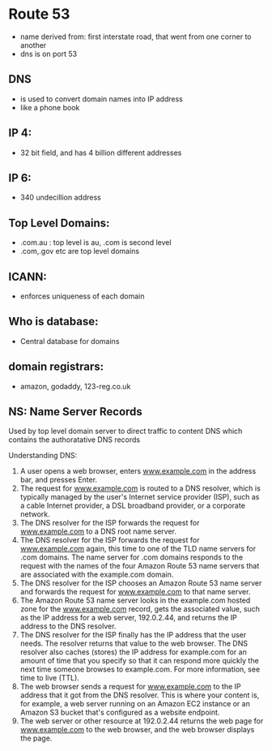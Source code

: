 # Route 53 
  * name derived from: first interstate road, that went from one corner to another
  * dns is on port 53
  
 ## DNS 
  * is used to convert domain names into IP address
  * like a phone book
  

## IP 4:
  * 32 bit field, and has 4 billion different addresses

## IP 6:
  * 340 undecillion address

## Top Level Domains:
  * .com.au : top level is au, .com is second level
  * .com,.gov etc are top level domains
  
## ICANN:
  * enforces uniqueness of each domain

## Who is database:
  * Central database for domains
 
## domain registrars:
  * amazon, godaddy, 123-reg.co.uk
  
## NS: Name Server Records
  Used by top level domain server to direct traffic to content DNS which contains the authoratative DNS records
  
 
 Understanding DNS:
 
1. A user opens a web browser, enters www.example.com in the address bar, and presses Enter.
2. The request for www.example.com is routed to a DNS resolver, which is typically managed by the user's Internet service provider (ISP), such as a cable Internet provider, a DSL broadband provider, or a corporate network.
3. The DNS resolver for the ISP forwards the request for www.example.com to a DNS root name server.
4. The DNS resolver for the ISP forwards the request for www.example.com again, this time to one of the TLD name servers for .com domains. The name server for .com domains responds to the request with the names of the four Amazon Route 53 name servers that are associated with the example.com domain.
5. The DNS resolver for the ISP chooses an Amazon Route 53 name server and forwards the request for www.example.com to that name server.
6. The Amazon Route 53 name server looks in the example.com hosted zone for the www.example.com record, gets the associated value, such as the IP address for a web server, 192.0.2.44, and returns the IP address to the DNS resolver.
7. The DNS resolver for the ISP finally has the IP address that the user needs. The resolver returns that value to the web browser. The DNS resolver also caches (stores) the IP address for example.com for an amount of time that you specify so that it can respond more quickly the next time someone browses to example.com. For more information, see time to live (TTL).
8. The web browser sends a request for www.example.com to the IP address that it got from the DNS resolver. This is where your content is, for example, a web server running on an Amazon EC2 instance or an Amazon S3 bucket that's configured as a website endpoint.
9. The web server or other resource at 192.0.2.44 returns the web page for www.example.com to the web browser, and the web browser displays the page.

  
  
